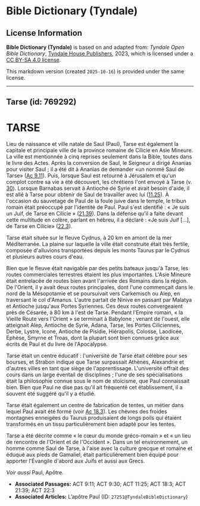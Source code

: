 # Bible Dictionary (Tyndale)

## License Information

**Bible Dictionary (Tyndale)** is based on and adapted from: _Tyndale Open Bible Dictionary_, [Tyndale House Publishers](https://tyndaleopenresources.com/), 2023, which is licensed under a [CC BY-SA 4.0 license](https://creativecommons.org/licenses/by-sa/4.0/legalcode.en).

This markdown version (created `2025-10-16`) is provided under the same license.



--------------------------------

## Tarse (id: 769292)

TARSE
=====

Lieu de naissance et ville natale de Saul (Paul), Tarse est également la capitale et principale ville de la province romaine de Cilicie en Asie Mineure. La ville est mentionnée à cinq reprises seulement dans la Bible, toutes dans le livre des Actes. Après la conversion de Saul, le Seigneur a dirigé Ananias pour visiter Saul ; il a été dit à Ananias de demander «un nommé Saul de Tarse» ([Ac 9\.11](https://ref.ly/Acts9:11)). Puis, lorsque Saul est retourné à Jérusalem et qu'un complot contre sa vie a été découvert, les chrétiens l'ont envoyé à Tarse (v. [30](https://ref.ly/Acts9:30)). Lorsque Barnabas servait à Antioche de Syrie et avait besoin d'aide, il est allé à Tarse pour obtenir de Saul de travailler avec lui ([11\.25](https://ref.ly/Acts11:25)). À l'occasion du sauvetage de Paul de la foule juive dans le temple, le tribun romain était préoccupé par l'identité de Paul. Paul s'est identifié : « Je suis un Juif, de Tarse en Cilicie » ([21\.39](https://ref.ly/Acts21:39)). Dans la défense qu'il a faite devant cette multitude en colère, parlant en hébreu, il a déclaré : «Je suis Juif \[...], de Tarse en Cilicie» ([22\.3](https://ref.ly/Acts22:3)).

Tarse était située sur le fleuve Cydnus, à 20 km en amont de la mer Méditerranée. La plaine sur laquelle la ville était construite était très fertile, composée d'alluvions transportées depuis les monts Taurus par le Cydnus et plusieurs autres cours d'eau.

Bien que le fleuve était navigable par des petits bateaux jusqu'à Tarse, les routes commerciales terrestres étaient les plus importantes. L'Asie Mineure était entrelacée de routes bien avant l'arrivée des Romains dans la région. De l'Orient, il y avait deux routes principales, dont l'une commençait dans le nord de la Mésopotamie et se poursuivait vers Carkemisch ou Alep, en traversant le col d'Amanus. L'autre partait de Ninive en passant par Malatya et Antioche jusqu'aux Portes Syriennes. Ces deux routes convergeaient près de Césarée, à 80 km à l'est de Tarse. Pendant l'Empire romain, « la Vieille Route vers l'Orient » se terminait à Babylone ; venant de l'ouest, elle atteignait Alep, Antioche de Syrie, Adana, Tarse, les Portes Ciliciennes, Derbe, Lystre, Icone, Antioche de Pisidie, Hiérapolis, Colosse, Laodicée, Éphèse, Smyrne et Troas, dont la plupart sont bien connues grâce aux écrits de Paul et du livre de l'Apocalypse.

Tarse était un centre éducatif : l'université de Tarse était célèbre pour ses bourses, et Strabon indique que Tarse surpassait Athènes, Alexandrie et d'autres villes en tant que siège de l'apprentissage. L'université offrait des cours dans un large éventail de disciplines ; l'une de ses spécialisations était la philosophie connue sous le nom de stoïcisme, que Paul connaissait bien. Bien que Paul ne dise pas qu'il ait fréquenté cet établissement, il a souvent été suggéré qu'il y a étudié.

Tarse était également un centre de fabrication de tentes, un métier dans lequel Paul avait été formé (voir [Ac 18\.3](https://ref.ly/Acts18:3)). Les chèvres des froides montagnes enneigées du Taurus produisaient de longs poils qui étaient transformés en un tissu particulièrement bien adapté pour les tentes.

Tarse a été décrite comme « le cœur du monde gréco\-romain » et « un lieu de rencontre de l'Orient et de l'Occident ». Dans un tel environnement, un homme comme Saul de Tarse, à l'aise avec la culture grecque et romaine et éduqué aux pieds de Gamaliel, était particulièrement bien équipé pour apporter l'Évangile d'abord aux Juifs et aussi aux Grecs.

*Voir aussi* Paul, Apôtre.

* **Associated Passages:** ACT 9:11; ACT 9:30; ACT 11:25; ACT 18:3; ACT 21:39; ACT 22:3
* **Associated Articles:** L’apôtre Paul (ID: `27251@TyndaleBibleDictionary`)

